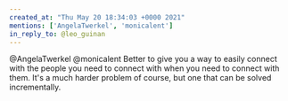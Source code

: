 ```yaml
---
created_at: "Thu May 20 18:34:03 +0000 2021"
mentions: ['AngelaTwerkel', 'monicalent']
in_reply_to: @leo_guinan
---
```


@AngelaTwerkel @monicalent Better to give you a way to easily connect with the people you need to connect with when you need to connect with them. It's a much harder problem of course, but one that can be solved incrementally.